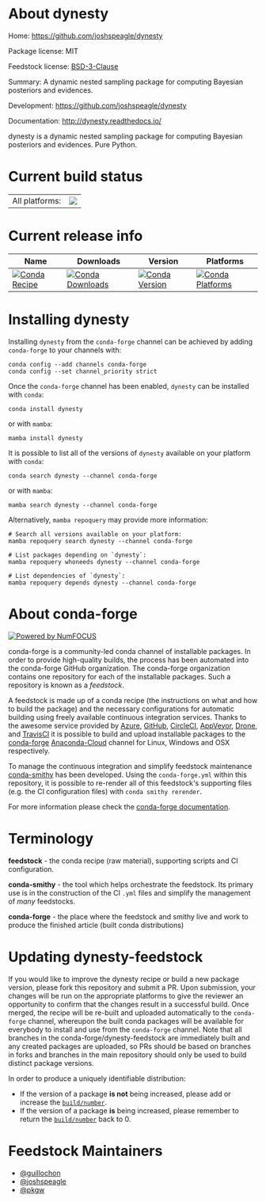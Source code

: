 About dynesty
=============

Home: https://github.com/joshspeagle/dynesty

Package license: MIT

Feedstock license: [BSD-3-Clause](https://github.com/conda-forge/dynesty-feedstock/blob/main/LICENSE.txt)

Summary: A dynamic nested sampling package for computing Bayesian posteriors and evidences.

Development: https://github.com/joshspeagle/dynesty

Documentation: http://dynesty.readthedocs.io/

dynesty is a dynamic nested sampling package for computing Bayesian posteriors and evidences. Pure Python.


Current build status
====================


<table><tr><td>All platforms:</td>
    <td>
      <a href="https://dev.azure.com/conda-forge/feedstock-builds/_build/latest?definitionId=5564&branchName=main">
        <img src="https://dev.azure.com/conda-forge/feedstock-builds/_apis/build/status/dynesty-feedstock?branchName=main">
      </a>
    </td>
  </tr>
</table>

Current release info
====================

| Name | Downloads | Version | Platforms |
| --- | --- | --- | --- |
| [![Conda Recipe](https://img.shields.io/badge/recipe-dynesty-green.svg)](https://anaconda.org/conda-forge/dynesty) | [![Conda Downloads](https://img.shields.io/conda/dn/conda-forge/dynesty.svg)](https://anaconda.org/conda-forge/dynesty) | [![Conda Version](https://img.shields.io/conda/vn/conda-forge/dynesty.svg)](https://anaconda.org/conda-forge/dynesty) | [![Conda Platforms](https://img.shields.io/conda/pn/conda-forge/dynesty.svg)](https://anaconda.org/conda-forge/dynesty) |

Installing dynesty
==================

Installing `dynesty` from the `conda-forge` channel can be achieved by adding `conda-forge` to your channels with:

```
conda config --add channels conda-forge
conda config --set channel_priority strict
```

Once the `conda-forge` channel has been enabled, `dynesty` can be installed with `conda`:

```
conda install dynesty
```

or with `mamba`:

```
mamba install dynesty
```

It is possible to list all of the versions of `dynesty` available on your platform with `conda`:

```
conda search dynesty --channel conda-forge
```

or with `mamba`:

```
mamba search dynesty --channel conda-forge
```

Alternatively, `mamba repoquery` may provide more information:

```
# Search all versions available on your platform:
mamba repoquery search dynesty --channel conda-forge

# List packages depending on `dynesty`:
mamba repoquery whoneeds dynesty --channel conda-forge

# List dependencies of `dynesty`:
mamba repoquery depends dynesty --channel conda-forge
```


About conda-forge
=================

[![Powered by
NumFOCUS](https://img.shields.io/badge/powered%20by-NumFOCUS-orange.svg?style=flat&colorA=E1523D&colorB=007D8A)](https://numfocus.org)

conda-forge is a community-led conda channel of installable packages.
In order to provide high-quality builds, the process has been automated into the
conda-forge GitHub organization. The conda-forge organization contains one repository
for each of the installable packages. Such a repository is known as a *feedstock*.

A feedstock is made up of a conda recipe (the instructions on what and how to build
the package) and the necessary configurations for automatic building using freely
available continuous integration services. Thanks to the awesome service provided by
[Azure](https://azure.microsoft.com/en-us/services/devops/), [GitHub](https://github.com/),
[CircleCI](https://circleci.com/), [AppVeyor](https://www.appveyor.com/),
[Drone](https://cloud.drone.io/welcome), and [TravisCI](https://travis-ci.com/)
it is possible to build and upload installable packages to the
[conda-forge](https://anaconda.org/conda-forge) [Anaconda-Cloud](https://anaconda.org/)
channel for Linux, Windows and OSX respectively.

To manage the continuous integration and simplify feedstock maintenance
[conda-smithy](https://github.com/conda-forge/conda-smithy) has been developed.
Using the ``conda-forge.yml`` within this repository, it is possible to re-render all of
this feedstock's supporting files (e.g. the CI configuration files) with ``conda smithy rerender``.

For more information please check the [conda-forge documentation](https://conda-forge.org/docs/).

Terminology
===========

**feedstock** - the conda recipe (raw material), supporting scripts and CI configuration.

**conda-smithy** - the tool which helps orchestrate the feedstock.
                   Its primary use is in the construction of the CI ``.yml`` files
                   and simplify the management of *many* feedstocks.

**conda-forge** - the place where the feedstock and smithy live and work to
                  produce the finished article (built conda distributions)


Updating dynesty-feedstock
==========================

If you would like to improve the dynesty recipe or build a new
package version, please fork this repository and submit a PR. Upon submission,
your changes will be run on the appropriate platforms to give the reviewer an
opportunity to confirm that the changes result in a successful build. Once
merged, the recipe will be re-built and uploaded automatically to the
`conda-forge` channel, whereupon the built conda packages will be available for
everybody to install and use from the `conda-forge` channel.
Note that all branches in the conda-forge/dynesty-feedstock are
immediately built and any created packages are uploaded, so PRs should be based
on branches in forks and branches in the main repository should only be used to
build distinct package versions.

In order to produce a uniquely identifiable distribution:
 * If the version of a package **is not** being increased, please add or increase
   the [``build/number``](https://docs.conda.io/projects/conda-build/en/latest/resources/define-metadata.html#build-number-and-string).
 * If the version of a package **is** being increased, please remember to return
   the [``build/number``](https://docs.conda.io/projects/conda-build/en/latest/resources/define-metadata.html#build-number-and-string)
   back to 0.

Feedstock Maintainers
=====================

* [@guillochon](https://github.com/guillochon/)
* [@joshspeagle](https://github.com/joshspeagle/)
* [@pkgw](https://github.com/pkgw/)

